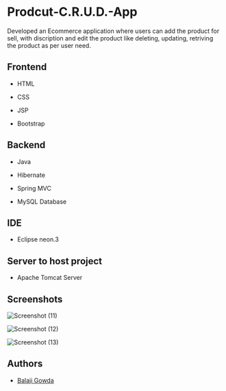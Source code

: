 
# Prodcut-C.R.U.D.-App

Developed an Ecommerce application where users can add the product for sell, with discription and edit the product like deleting, updating, retriving the product as per user need.


## Frontend

- HTML

- CSS

- JSP

- Bootstrap

## Backend

- Java

- Hibernate

- Spring MVC

- MySQL Database

## IDE

- Eclipse neon.3

## Server to host project

- Apache Tomcat Server
## Screenshots

![Screenshot (11)](https://github.com/GowdaBalaji/Prodcut-C.R.U.D.-App/assets/144215995/1ea7a9fd-f02d-44e1-baa0-55e36384103d)


![Screenshot (12)](https://github.com/GowdaBalaji/Prodcut-C.R.U.D.-App/assets/144215995/c405b103-4333-4080-9747-7491bec590c4)


![Screenshot (13)](https://github.com/GowdaBalaji/Prodcut-C.R.U.D.-App/assets/144215995/d58c8804-0d9e-4097-a1d1-c13c45220411)


## Authors

- [Balaji Gowda](https://github.com/GowdaBalaji)


